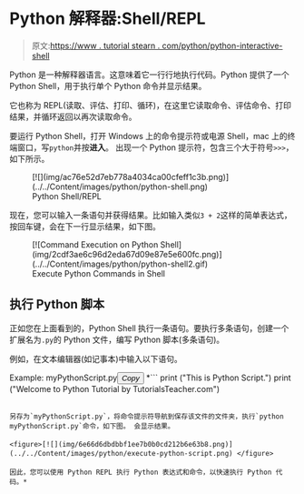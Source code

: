 # Python 解释器:Shell/REPL

> 原文:[https://www . tutorial stearn . com/python/python-interactive-shell](https://www.tutorialsteacher.com/python/python-interective-shell)

Python 是一种解释器语言。这意味着它一行行地执行代码。Python 提供了一个 Python Shell，用于执行单个 Python 命令并显示结果。

它也称为 REPL(读取、评估、打印、循环)，在这里它读取命令、评估命令、打印结果，并循环返回以再次读取命令。

要运行 Python Shell，打开 Windows 上的命令提示符或电源 Shell，mac 上的终端窗口，写`python`并按**进入**。 出现一个 Python 提示符，包含三个大于符号`>>>`，如下所示。

<figure>[![](img/ac76e52d7eb778a4034ca00cfeff1c3b.png)](../../Content/images/python/python-shell.png) 

<figcaption>Python Shell/REPL</figcaption>

</figure>

现在，您可以输入一条语句并获得结果。比如输入类似`3 + 2`这样的简单表达式，按回车键，会在下一行显示结果，如下图。

<figure>[![Command Execution on Python Shell](img/2cdf3ae6c96d2eda67d09e87e5e600fc.png)](../../Content/images/python/python-shell2.gif) 

<figcaption>Execute Python Commands in Shell</figcaption>

</figure>

## 执行 Python 脚本

正如您在上面看到的，Python Shell 执行一条语句。要执行多条语句，创建一个扩展名为`.py`的 Python 文件，编写 Python 脚本(多条语句)。

例如，在文本编辑器(如记事本)中输入以下语句。

Example: myPythonScript.py<button class="copy-btn pull-right" title="Copy example code">*Copy*</button> *```
print ("This is Python Script.")
print ("Welcome to Python Tutorial by TutorialsTeacher.com") 
```

另存为`myPythonScript.py`，将命令提示符导航到保存该文件的文件夹，执行`python myPythonScript.py`命令，如下图。 会显示结果。

<figure>[![](img/6e66d6dbdbbf1ee7b0b0cd212b6e63b8.png)](../../Content/images/python/execute-python-script.png) </figure>

因此，您可以使用 Python REPL 执行 Python 表达式和命令，以快速执行 Python 代码。*